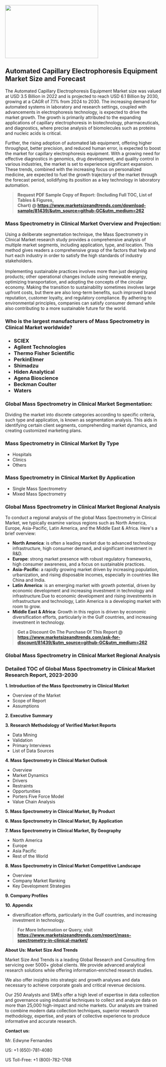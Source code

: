 <p><img class="alignnone size-medium wp-image-20088" src="https://ffe5etoiles.com/wp-content/uploads/2024/12/MST1-300x171.png" alt="" width="300" height="171" /></p><h2>Automated Capillary Electrophoresis Equipment Market Size and Forecast</h2><p>The Automated Capillary Electrophoresis Equipment Market size was valued at USD 3.5 Billion in 2022 and is projected to reach USD 6.1 Billion by 2030, growing at a CAGR of 7.1% from 2024 to 2030. The increasing demand for automated systems in laboratory and research settings, coupled with advancements in electrophoresis technology, is expected to drive the market growth. The growth is primarily attributed to the expanding applications of capillary electrophoresis in biotechnology, pharmaceuticals, and diagnostics, where precise analysis of biomolecules such as proteins and nucleic acids is critical.</p><p>Further, the rising adoption of automated lab equipment, offering higher throughput, better precision, and reduced human error, is expected to boost the market for capillary electrophoresis equipment. With a growing need for effective diagnostics in genomics, drug development, and quality control in various industries, the market is set to experience significant expansion. These trends, combined with the increasing focus on personalized medicine, are expected to fuel the growth trajectory of the market through the forecast period, solidifying its position as a key technology in laboratory automation.</p></p><blockquote id="" class=""><strong>Request PDF Sample Copy of Report: (Including Full TOC, List of Tables &amp; Figures, Chart)&nbsp;@&nbsp;<strong><a href="https://www.marketsizeandtrends.com/download-sample/81439/&utm_source=github-GC&utm_medium=262" target="_blank">https://www.marketsizeandtrends.com/download-sample/81439/&utm_source=github-GC&utm_medium=262</a></strong></strong></blockquote><h3 id="" class="">Mass Spectrometry in Clinical Market&nbsp;Overview and Projection:</h3><p id="" class="">Using a deliberate segmentation technique, the Mass Spectrometry in Clinical Market research study provides a comprehensive analysis of multiple market segments, including application, type, and location. This method gives readers a comprehensive grasp of the factors that help and hurt each industry in order to satisfy the high standards of industry stakeholders. <br /> <br />Implementing sustainable practices involves more than just designing products; other operational changes include using renewable energy, optimizing transportation, and adopting the concepts of the circular economy. Making the transition to sustainability sometimes involves large upfront costs, but there are also long-term benefits, such improved brand reputation, customer loyalty, and regulatory compliance. By adhering to environmental principles, companies can satisfy consumer demand while also contributing to a more sustainable future for the world.</p><h3 id="" class="">Who is the largest manufacturers of&nbsp;Mass Spectrometry in Clinical Market worldwide?</h3><h3 class=""><p><ul><li>SCIEX </li><li> Agilent Technologies </li><li> Thermo Fisher Scientific </li><li> PerkinElmer </li><li> Shimadzu </li><li> Hiden Analytical </li><li> Agena Bioscience </li><li> Beckman Coulter </li><li> Waters</li></ul></p></h3><h3 id="" class="">Global&nbsp;Mass Spectrometry in Clinical Market Segmentation:</h3><p id="" class="">Dividing the market into discrete categories according to specific criteria, such type and application, is known as segmentation analysis. This aids in identifying certain client segments, comprehending market dynamics, and creating customized marketing plans.</p><h3 id="" class="">Mass Spectrometry in Clinical Market&nbsp;By Type</h3><p><p><ul><li>Hospitals </li><li> Clinics </li><li> Others</p></li></ul></p></p><h3 id="" class="">Mass Spectrometry in Clinical Market&nbsp;By Application</h3><p class=""><p><ul><li>Single Mass Spectrometry </li><li> Mixed Mass Spectrometry</li></ul></p></p><h3 id="" class="">Global Mass Spectrometry in Clinical Market Regional Analysis</h3><p id="" class="">To conduct a regional analysis of the global Mass Spectrometry in Clinical Market, we typically examine various regions such as North America, Europe, Asia-Pacific, Latin America, and the Middle East &amp; Africa. Here's a brief overview:</p><ul><li><strong>North America</strong>: is often a leading market due to advanced technology infrastructure, high consumer demand, and significant investment in R&amp;D.</li><li><strong>Europe</strong>: strong market presence with robust regulatory frameworks, high consumer awareness, and a focus on sustainable practices.</li><li><strong>Asia-Pacific</strong>: a rapidly growing market driven by increasing population, urbanization, and rising disposable incomes, especially in countries like China and India.</li><li><strong>Latin America</strong>: is an emerging market with growth potential, driven by economic development and increasing investment in technology and infrastructure.Due to economic development and rising investments in infrastructure and technology, Latin America is a developing market with room to grow.</li><li><strong>Middle East &amp; Africa</strong>: Growth in this region is driven by economic diversification efforts, particularly in the Gulf countries, and increasing investment in technology.</li></ul><blockquote id="" class=""><strong>Get a Discount On The Purchase Of This Report @ <strong><a href="https://www.marketsizeandtrends.com/ask-for-discount/81439/&utm_source=github-GC&utm_medium=262" target="_blank">https://www.marketsizeandtrends.com/ask-for-discount/81439/&utm_source=github-GC&utm_medium=262</a></strong></strong></blockquote><h3 id="" class="">Global Mass Spectrometry in Clinical Market Regional Analysis</h3><h3 id="" class="">Detailed TOC of Global Mass Spectrometry in Clinical Market Research Report, 2023-2030</h3><p id="" class=""><strong>1. Introduction of the Mass Spectrometry in Clinical Market</strong></p><ul><li>Overview of the Market</li><li>Scope of Report</li><li>Assumptions</li></ul><p id="" class=""><strong>2. Executive Summary</strong></p><p id="" class=""><strong>3. Research Methodology of Verified Market Reports</strong></p><ul><li>Data Mining</li><li>Validation</li><li>Primary Interviews</li><li>List of Data Sources</li></ul><p id="" class=""><strong>4. Mass Spectrometry in Clinical Market Outlook</strong></p><ul><li>Overview</li><li>Market Dynamics</li><li>Drivers</li><li>Restraints</li><li>Opportunities</li><li>Porters Five Force Model</li><li>Value Chain Analysis</li></ul><p id="" class=""><strong>5. Mass Spectrometry in Clinical Market, By Product</strong></p><p id="" class=""><strong>6. Mass Spectrometry in Clinical Market, By Application</strong></p><p id="" class=""><strong>7. Mass Spectrometry in Clinical Market, By Geography</strong></p><ul><li>North America</li><li>Europe</li><li>Asia Pacific</li><li>Rest of the World</li></ul><p id="" class=""><strong>8. Mass Spectrometry in Clinical Market Competitive Landscape</strong></p><ul><li>Overview</li><li>Company Market Ranking</li><li>Key Development Strategies</li></ul><p id="" class=""><strong>9. Company Profiles</strong></p><p id="" class=""><strong>10. Appendix</strong></p><ul><li>diversification efforts, particularly in the Gulf countries, and increasing investment in technology.</li></ul><blockquote id="" class=""><strong>For More Information or Query, visit <strong><strong><a href="https://www.marketsizeandtrends.com/report/mass-spectrometry-in-clinical-market/" target="_blank">https://www.marketsizeandtrends.com/report/mass-spectrometry-in-clinical-market/</a></strong></strong></strong></blockquote><p id="" class=""><strong>About Us: Market Size And Trends</strong></p><p id="" class="">Market Size And Trends is a leading Global Research and Consulting firm servicing over 5000+ global clients. We provide advanced analytical research solutions while offering information-enriched research studies.</p><p id="" class="">We also offer insights into strategic and growth analyses and data necessary to achieve corporate goals and critical revenue decisions.</p><p id="" class="">Our 250 Analysts and SMEs offer a high level of expertise in data collection and governance using industrial techniques to collect and analyze data on more than 25,000 high-impact and niche markets. Our analysts are trained to combine modern data collection techniques, superior research methodology, expertise, and years of collective experience to produce informative and accurate research.</p><p id="" class=""><strong>Contact us:</strong></p><p id="" class="">Mr. Edwyne Fernandes</p><p id="" class="">US: +1 (650)-781-4080</p><p id="" class="">US Toll-Free: +1 (800)-782-1768</p>
